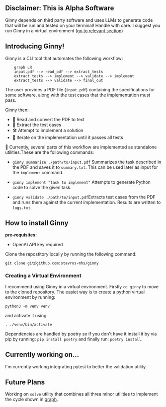 ## Disclaimer: This is Alpha Software
Ginny depends on third party software and uses LLMs to generate code that will be run and tested on your terminal! Handle with care. I suggest you run Ginny in a virtual environment ([go to relevant section](#creating-a-virtual-environment))

## Introducing Ginny!
Ginny is a CLI tool that automates the following workflow:
```mermaid
    graph LR
    input.pdf --> read_pdf --> extract_tests
    extract_tests --> implement --> validate --> implement
    extract_tests --> validate --> final_out
```

The user provides a PDF file (`input.pdf`) containing the specifications for some software, along with the test cases that the implementation must pass.

Ginny then:
+ 📖 Read and convert the PDF to text
+ 🧪 Extract the test cases
+ 🛠️ Attempt to implement a solution
+ 🔁 Iterate on the implementation until it passes all tests

🧩 Currently, several parts of this workflow are implemented as standalone utilities.These are the following commands:
+ `ginny summarize ./path/to/input.pdf` Summarizes the task described in the PDF and saves it to `summary.txt`. This can be used later as input for the `implement` command.

+ `ginny implement "task to implement"` Attempts to generate Python code to solve the given task.

+ `ginny validate ./path/to/input.pdf`Extracts test cases from the PDF and runs them against the current implementation. Results are written to `logs.txt`.

## How to install Ginny

**pre-requisites:**
* OpenAI API key required

Clone the repostitory locally by running the following command:
```
git clone git@github.com:stavros-mhs/ginny
```
### Creating a Virtual Environment
I recommend using Ginny in a virtual environment. Firstly `cd ginny` to move to the cloned repository. The easiet way is to create a python virtual environment by running:
```
python3 -m venv venv
```
and activate it using:
```
. ./venv/bin/activate
```
Dependencies are handled by poetry so if you don't have it install it by via pip by running: `pip install poetry` and finally run: `poetry install`.

## Currently working on...

I'm currently working integrating pytest to better the validation utility.

## Future Plans

Working on `solve` utility that combines all three minor utilities to implement the cycle shown in [graph](#introducing-ginny).